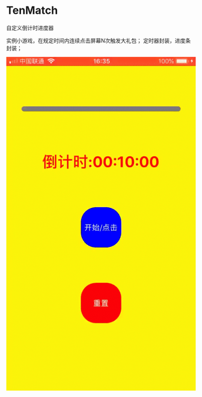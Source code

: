 # TenMatch
自定义倒计时进度器

实例小游戏，在规定时间内连续点击屏幕N次触发大礼包；
定时器封装，进度条封装；

![image](https://github.com/xuan6zm/TenMatch/blob/master/match.gif)
